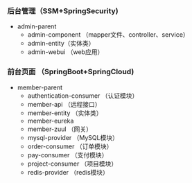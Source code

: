 ###	后台管理（SSM+SpringSecurity)
*	admin-parent
	* admin-component  （mapper文件、controller、service）
	*	admin-entity（实体类）
	*	admin-webui  （web应用）
###	前台页面 （SpringBoot+SpringCloud)
 * member-parent 
	*	authentication-consumer （认证模块）
	*	member-api （远程接口）
	*	member-entity （实体类）
	*	member-eureka
	*	member-zuul （网关）
	*	mysql-provider  （MySQL模块）
	*	order-consumer （订单模块）
	*	pay-consumer （支付模块）
	*	project-consumer （项目模块）
	*	redis-provider （redis模块）
